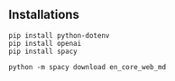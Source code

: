 ## Installations

```angular2html
pip install python-dotenv
pip install openai
pip install spacy

python -m spacy download en_core_web_md
```